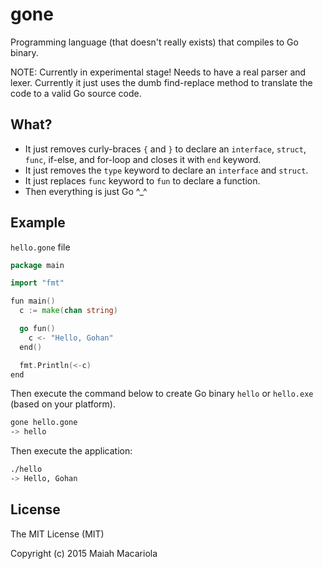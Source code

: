 gone
=======

Programming language (that doesn't really exists) that compiles to Go binary.

NOTE: Currently in experimental stage! Needs to have a real parser and lexer. Currently it just uses the dumb find-replace method to translate the code to a valid Go source code.

## What?
* It just removes curly-braces `{` and `}` to declare an `interface`, `struct`, `func`, if-else, and for-loop and closes it with `end` keyword.
* It just removes the `type` keyword to declare an `interface` and `struct`.
* It just replaces `func` keyword to `fun` to declare a function.
* Then everything is just Go ^_^

## Example
`hello.gone` file
```go
package main

import "fmt"

fun main()
  c := make(chan string)

  go fun()
    c <- "Hello, Gohan"
  end()

  fmt.Println(<-c)
end
```

Then execute the command below to create Go binary `hello` or `hello.exe` (based on your platform).
```sh
gone hello.gone
-> hello
```
Then execute the application:
```sh
./hello
-> Hello, Gohan
```

## License
The MIT License (MIT)

Copyright (c) 2015 Maiah Macariola
